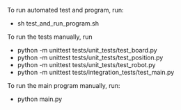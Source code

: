 To run automated test and program, run:
- sh test_and_run_program.sh

To run the tests manually, run 
- python -m unittest tests/unit_tests/test_board.py
- python -m unittest tests/unit_tests/test_position.py
- python -m unittest tests/unit_tests/test_robot.py
- python -m unittest tests/integration_tests/test_main.py

To run the main program manually, run:
- python main.py 
